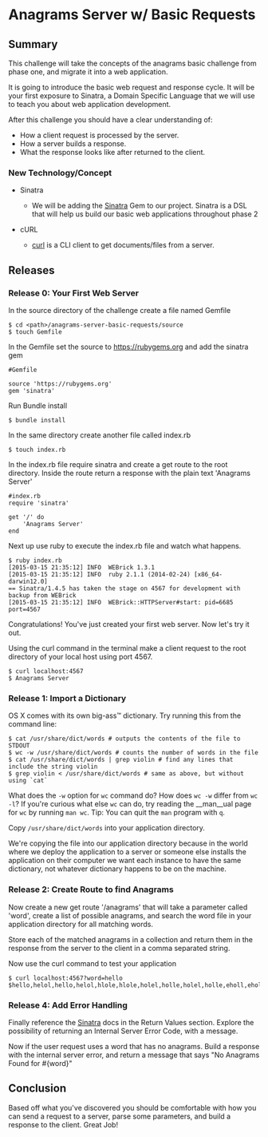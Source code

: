 # Anagrams Server w/ Basic Requests


## Summary
This challenge will take the concepts of the anagrams basic challenge from phase one, and migrate it into a web application. 

It is going to introduce the basic web request and response cycle. It will be your first exposure to Sinatra, a Domain Specific Language that we will use to teach you about web application development. 

After this challenge you should have a clear understanding of:

- How a client request is processed by the server.
- How a server builds a response.
- What the response looks like after returned to the client.




### New Technology/Concept

- Sinatra 
  - We will be adding the [Sinatra](http://www.sinatrarb.com/intro.html) Gem to our project. Sinatra is a DSL that will help us build our basic web applications throughout phase 2

- cURL
  -  [curl](http://linux.about.com/od/commands/l/blcmdl1_curl.htm) is a CLI client to get documents/files from a server. 


## Releases

### Release 0: Your First Web Server

In the source directory of the challenge create a file named Gemfile

	$ cd <path>/anagrams-server-basic-requests/source
	$ touch Gemfile

In the Gemfile set the source to https://rubygems.org and add the sinatra gem

	#Gemfile
	
	source 'https://rubygems.org'
	gem 'sinatra'
	
Run Bundle install

	$ bundle install 

In the same directory create another file called index.rb

	$ touch index.rb
	
In the index.rb file require sinatra and create a get route to the root directory. Inside the route return a response with the plain text 'Anagrams Server' 

	#index.rb
	require 'sinatra'
	
	get '/' do
		'Anagrams Server'
	end
	
Next up use ruby to execute the index.rb file and watch what happens.

	$ ruby index.rb
	[2015-03-15 21:35:12] INFO  WEBrick 1.3.1
	[2015-03-15 21:35:12] INFO  ruby 2.1.1 (2014-02-24) [x86_64-darwin12.0]
	== Sinatra/1.4.5 has taken the stage on 4567 for development with backup from WEBrick
	[2015-03-15 21:35:12] INFO  WEBrick::HTTPServer#start: pid=6685 port=4567

Congratulations! You've just created your first web server. Now let's try it out. 

Using the curl command in the terminal make a client request to the root directory of your local host using port 4567.

	$ curl localhost:4567
	$ Anagrams Server
	

### Release 1: Import a Dictionary

OS X comes with its own big-ass&trade; dictionary.  Try running this from the
command line:

	$ cat /usr/share/dict/words # outputs the contents of the file to STDOUT
	$ wc -w /usr/share/dict/words # counts the number of words in the file
	$ cat /usr/share/dict/words | grep violin # find any lines that include the string violin
	$ grep violin < /usr/share/dict/words # same as above, but without using `cat`

What does the `-w` option for `wc` command do? How does `wc -w` differ from
`wc -l`? If you're curious what else `wc` can do, try reading the __man__ual
page for `wc` by running `man wc`. Tip: You can quit the `man` program with
`q`.

Copy `/usr/share/dict/words` into your application directory. 

We're copying the file into our application directory because in the world
where we deploy the application to a server or someone else installs the
application on their computer we want each instance to have the same
dictionary, not whatever dictionary happens to be on the machine.


### Release 2: Create Route to find Anagrams
Now create a new get route '/anagrams' that will take a parameter called 'word', create a list of possible anagrams, and search the word file in your application directory for all matching words.

Store each of the matched anagrams in a collection and return them in the response from the server to the client in a comma separated string.

Now use the curl command to test your application

	$ curl localhost:4567?word=hello
	$hello,helol,hello,helol,hlole,hlole,holel,holle,holel,holle,eholl,eholl,ellho,ellho,lhole,lehol,lleho,lohel,lhole,lehol,lleho,lohel,ohell,ohell,ollhe,ollh
	
### Release 4: Add Error Handling
Finally reference the [Sinatra](http://www.sinatrarb.com/intro.html) docs in the Return Values section. Explore the possibility of returning an Internal Server Error Code, with a message. 

Now if the user request uses a word that has no anagrams. Build a response with the  internal server error, and return a message that says "No Anagrams Found for #{word}"


## Conclusion
Based off what you've discovered you should be comfortable with how you can send a request to a server, parse some parameters, and build a response to the client. Great Job! 
